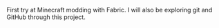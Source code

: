 First try at Minecraft modding with Fabric.
I will also be exploring git and GitHub through
this project.

